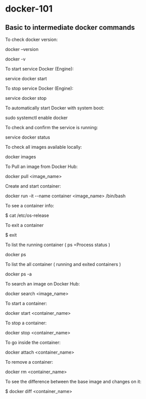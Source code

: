 # docker-101
## Basic to intermediate docker commands

To check docker version:

docker –version 

docker -v


To start service Docker (Engine):

service docker start


To stop service Docker (Engine):

service docker stop 


To automatically start Docker with system boot:

sudo systemctl enable docker


To check and confirm the service is running:

service docker status


To check all images available locally:

docker images


To Pull an image from Docker Hub:

docker pull <image_name>


Create and start container:

docker run -it --name container <image_name> /bin/bash 


To see a container info:

$ cat /etc/os-release


To exit a container

$ exit


To list the running container ( ps =Process status )

docker ps


To list the all container ( running and exited containers )

docker ps -a


To search an image on Docker Hub:

docker search <image_name>


To start a container:

docker start <container_name>


To stop a container:

docker stop <container_name>


To go inside the container:

docker attach <container_name>


To remove a container:

docker rm <container_name>


To see the difference between the base image and changes on it:

$ docker diff <container_name>
